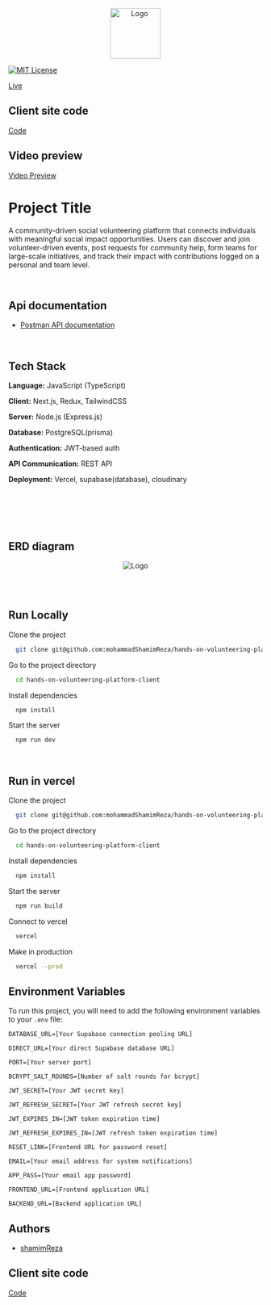 <p align="center">
  <img src="https://res.cloudinary.com/dqwnzs85c/image/upload/v1742302188/logo_lktt4p.png" alt="Logo" width="100">
</p>

[![MIT License](https://img.shields.io/badge/License-MIT-green.svg)](https://choosealicense.com/licenses/mit/)



[Live](https://volunteer.fitraat.com/)

## Client site code

[Code](https://github.com/mohammadShamimReza/hands-on-volunteering-platform-client)



## Video preview

[Video Preview](https://drive.google.com/file/d/1NBDSVtfziuYbi0Cww215l8ibRZUHqlj8/view?usp=sharing)

# Project Title

A community-driven social volunteering platform that connects individuals with meaningful social impact opportunities. Users can discover and join volunteer-driven events, post requests for community help, form teams for large-scale initiatives, and track their impact with contributions logged on a personal and team level.

<br> 

## Api documentation

- [Postman API documentation](https://documenter.getpostman.com/view/23321198/2sAYkDPLvv)




<br> 

## Tech Stack

**Language:** JavaScript (TypeScript)

**Client:** Next.js, Redux, TailwindCSS

**Server:** Node.js (Express.js)

**Database:** PostgreSQL(prisma)

**Authentication:** JWT-based auth

**API Communication:** REST API

**Deployment:** Vercel, supabase(database), cloudinary

<br> 
<br> 



<br> 
<br> 



## ERD diagram
<p align="center">
  <img src="https://res.cloudinary.com/dqwnzs85c/image/upload/v1742305899/Untitled_khicnt.png" alt="Logo" >
</p>


<br> 
<br> 


## Run Locally

Clone the project

```bash
  git clone git@github.com:mohammadShamimReza/hands-on-volunteering-platform-server.git
```

Go to the project directory

```bash
  cd hands-on-volunteering-platform-client
```

Install dependencies

```bash
  npm install
```


Start the server

```bash
  npm run dev
```

<br/>

## Run in vercel

Clone the project

```bash
  git clone git@github.com:mohammadShamimReza/hands-on-volunteering-platform-server.git
```

Go to the project directory

```bash
  cd hands-on-volunteering-platform-client
```

Install dependencies

```bash
  npm install
```


Start the server

```bash
  npm run build
```


Connect to vercel

```bash
  vercel
```


Make in production

```bash
  vercel --prod
```


## Environment Variables

To run this project, you will need to add the following environment variables to your `.env` file:


`DATABASE_URL=[Your Supabase connection pooling URL]`

`DIRECT_URL=[Your direct Supabase database URL]`

`PORT=[Your server port]`

`BCRYPT_SALT_ROUNDS=[Number of salt rounds for bcrypt]`

`JWT_SECRET=[Your JWT secret key]`

`JWT_REFRESH_SECRET=[Your JWT refresh secret key]`

`JWT_EXPIRES_IN=[JWT token expiration time]`

`JWT_REFRESH_EXPIRES_IN=[JWT refresh token expiration time]`

`RESET_LINK=[Frontend URL for password reset]`

`EMAIL=[Your email address for system notifications]`

`APP_PASS=[Your email app password]`

`FRONTEND_URL=[Frontend application URL]`

`BACKEND_URL=[Backend application URL]`


## Authors

- [shamimReza](https://github.com/mohammadShamimReza)




## Client site code

[Code](https://github.com/mohammadShamimReza/hands-on-volunteering-platform-client)



